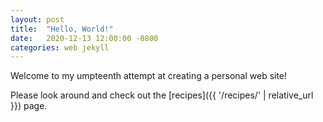 ```yaml
---
layout: post
title:  "Hello, World!"
date:   2020-12-13 12:00:00 -0800
categories: web jekyll
---
```

Welcome to my umpteenth attempt at creating a personal web site!

Please look around and check out the [recipes]({{ '/recipes/' | relative_url }}) page.
